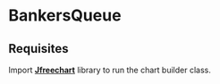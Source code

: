 # BankersQueue
## Requisites
Import [**Jfreechart**](http://repo1.maven.org/maven2/org/jfree/jfreechart/1.5.0/jfreechart-1.5.0.jar) library to run the chart builder class.
